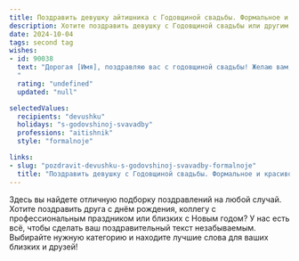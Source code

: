 ```yaml
---
title: Поздравить девушку айтишника с Годовщиной свадьбы. Формальное и красивое
description: Хотите поздравить девушку с Годовщиной свадьбы или другим праздником? Наш ИИ создаст незабываемое поздравление, а вы обязательно выделитесь среди других.  
date: 2024-10-04
tags: second tag
wishes:
- id: 90038
  text: "Дорогая [Имя], поздравляю вас с годовщиной свадьбы! Желаю вам, чтобы ваш союз оставался таким же крепким и надежным, как самые лучшие алгоритмы, а жизнь была наполнена не только профессиональными успехами, но и безграничным счастьем, любовью и взаимопониманием. Пусть каждый ваш день будет полон радости и ярких моментов, достойных самого красивого кода!
  "
  rating: "undefined"
  updated: "null"

selectedValues:
  recipients: "devushku"
  holidays: "s-godovshinoj-svavadby"
  professions: "aitishnik"
  style: "formalnoje"

links:
- slug: "pozdravit-devushku-s-godovshinoj-svavadby-formalnoje"
  title: "Поздравить девушку с Годовщиной свадьбы. Формальное и красивое"
---
```


Здесь вы найдете отличную подборку поздравлений на любой случай. 
Хотите поздравить друга с днём рождения, коллегу с профессиональным праздником или близких с Новым годом? У нас есть всё, чтобы сделать ваш поздравительный текст незабываемым. Выбирайте нужную категорию и находите лучшие слова для ваших близких и друзей!
